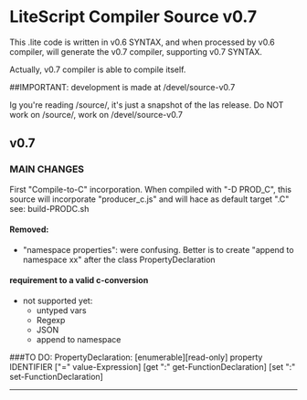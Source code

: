 LiteScript Compiler Source v0.7
===============================

This .lite code is written in v0.6 SYNTAX, and when processed by v0.6 compiler,
will generate the v0.7 compiler, supporting v0.7 SYNTAX. 

Actually, v0.7 compiler is able to compile itself.

##IMPORTANT: development is made at /devel/source-v0.7

Ig you're reading /source/, it's just a snapshot of the las release.
Do NOT work on /source/, work on /devel/source-v0.7

v0.7 
----

### MAIN CHANGES

First "Compile-to-C" incorporation.
When compiled with "-D PROD_C", this source will incorporate
"producer_c.js" and will hace as default target ".C"
see: build-PRODC.sh

#### Removed:
- "namespace properties": were confusing. Better is to create
    "append to namespace xx" after the class PropertyDeclaration

#### requirement to a valid c-conversion

- not supported yet:
    - untyped vars
    - Regexp
    - JSON
    - append to namespace




###TO DO:
PropertyDeclaration:
    [enumerable][read-only] property IDENTIFIER ["=" value-Expression]
                [get ":" get-FunctionDeclaration]
                [set ":" set-FunctionDeclaration]

---

